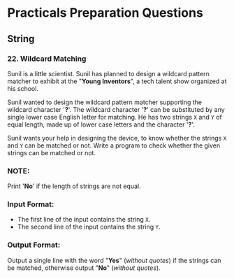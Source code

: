 # Practicals Preparation Questions
## **String**

### 22. Wildcard Matching

Sunil is a little scientist. Sunil has planned to design a wildcard pattern matcher to exhibit at the "**Young Inventors**", a tech talent show organized at his school.

Sunil wanted to design the wildcard pattern matcher supporting the wildcard character '**?**'. The wildcard character '**?**' can be substituted by any single lower case English letter for matching. He has two strings `X` and `Y` of equal length, made up of lower case letters and the character '**?**'.

Sunil wants your help in designing the device, to know whether the strings `X` and `Y` can be matched or not. Write a program to check whether the given strings can be matched or not.

### **NOTE:**
Print '**No**' if the length of strings are not equal.


### **Input Format:**
  - The first line of the input contains the string `X`.
  - The second line of the input contains the string `Y`.

### **Output Format:**
Output a single line with the word "**Yes**" (*without quotes*) if the strings can be matched, otherwise output "**No**" (*without quotes*).
